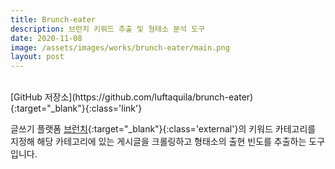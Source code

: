 ```yaml
---
title: Brunch-eater
description: 브런치 키워드 추출 및 형태소 분석 도구
date: 2020-11-08
image: /assets/images/works/brunch-eater/main.png
layout: post
---
```

<br>
[GitHub 저장소](https://github.com/luftaquila/brunch-eater){:target="_blank"}{:class='link'}

글쓰기 플랫폼 [브런치](https://brunch.co.kr/){:target="_blank"}{:class='external'}의
키워드 카테고리를 지정해 해당 카테고리에 있는 게시글을 크롤링하고 형태소의 출현 빈도를 추출하는 도구입니다.  

